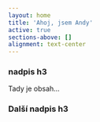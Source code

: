 ```yaml
---
layout: home
title: 'Ahoj, jsem Andy'
active: true
sections-above: []
alignment: text-center
---
```

### nadpis h3

Tady je obsah...

### Další nadpis h3
